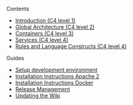 Contents

- [Introduction (C4 level 1)](Home)
- [Global Architecture (C4 level 2)](Global-Architecture)
- [Containers (C4 level 3)](Containers)
- [Services (C4 level 4)](Services)
- [Rules and Language Constructs (C4 level 4)](Rules-and-Language-Constructs)

Guides

- [Setup development environment](Setting-up-the-development-environment)
- [Installation Instructions Apache 2](Installation-Instructions-Apache2)
- [Installation Instructions Docker](Installation-Instructions-Docker)
- [Release Management](Release-Management)
- [Updating the Wiki](Updating-the-Wiki)
